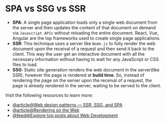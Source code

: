 # SPA vs SSG vs SSR

- **SPA**: A single page application loads only a single web document from the server and then updates the content of that document on demand via `Javascript APIs` without reloading the entire document. React, Vue, Angular are the top frameworks used to create single page applications.
- **SSR**: This technique uses a server like `Node.js` to fully render the web document upon the receival of a request and then send it back to the client. This way the user get an interactive document with all the necessary information without having to wait for any JavaScript or CSS files to load.
- **SSG**: Static site generation renders the web document in the server(like SSR), however the page is rendered at **build time**. So, instead of rendering the page on the server upon the receival of a request, the page is already rendered in the server, waiting to be served to the client.

Visit the following resources to learn more:

- [@article@Web design patterns — SSR, SSG, and SPA](https://medium.com/codex/web-design-patterns-ssr-ssg-and-spa-fadad7673dfe)
- [@article@Rendering on the Web](https://web.dev/rendering-on-the-web/)
- [@feed@Explore top posts about Web Development](https://app.daily.dev/tags/webdev?ref=roadmapsh)
